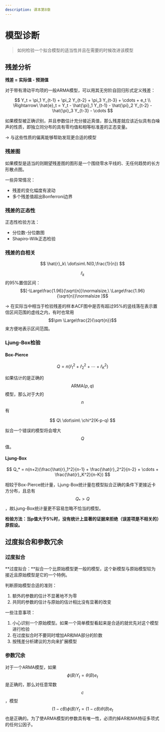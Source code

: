 ```yaml
---
description: 课本第8章
---
```


# 模型诊断

> 如何检验一个拟合模型的适当性并且在需要的时候改进该模型

## 残差分析

**残差 = 实际值 - 预测值**

对于带有滑动平均项的一般ARMA模型，可以用其无穷阶自回归形式定义残差：

$$
Y_t = \pi_1 Y_{t-1} + \pi_2 Y_{t-2} + \pi_3 Y_{t-3} + \cdots + e_t \\
\Rightarrow\ \hat{e}_t = Y_t - \hat{\pi}_1 Y_{t-1}  - \hat{\pi}_2 Y_{t-2}  - \hat{\pi}_3 Y_{t-3} - \cdots
$$

如果模型被正确识别，并且参数估计充分接近真值，那么残差就应该近似具有白噪声的性质，即独立同分布的具有零均值和相等标准差的正态变量。

→ 与这些性质的偏离能够帮助发现更合适的模型

###  残差图

如果模型是适当的则期望残差图的图形是一个围绕零水平线的、无任何趋势的长方形散点图。

一些异常情况：

* 残差的变化幅度有波动
* 多个残差值超出Bonferroni边界

### 残差的正态性

正态性检验方法：

* 分位数-分位数图
* Shapiro-Wilk正态检验

### 残差的自相关

$$
\hat{r}_k\ \dot\sim\ N(0,\frac{1}{n})
$$

$$\hat{r}_k$$的95%置信区间： $$[-\Large\frac{1.96}{\sqrt{n}}\normalsize,\ \Large\frac{1.96}{\sqrt{n}}\normalsize ]$$ 

→ 在实际当中相当于检验残差的样本ACF图中是否有超过95%的竖线落在表示置信区间范围的虚线之内，有时也常用 $$\pm \Large\frac{2}{\sqrt{n}}$$来方便地表示区间范围。

### Ljung-Box检验

#### Box-Pierce

$$
Q = n(\hat{r}_1^2 + \hat{r}_2^2 + \cdots + \hat{r}_K^2)
$$

如果估计的是正确的$$\text{ARMA}(p,q)$$模型，那么对于大的$$n$$有

$$
Q\ \dot\sim\ \chi^2(K-p-q)
$$

拟合一个错误的模型将会增大$$Q$$值。

#### Ljung-Box

$$
Q_* = n(n+2)(\frac{\hat{r}_1^2}{n-1} + \frac{\hat{r}_2^2}{n-2} + \cdots + \frac{\hat{r}_K^2}{n-K})
$$

相较于Box-Pierce统计量，Ljung-Box统计量在模型拟合正确的条件下更接近卡方分布，且总有$$Q_* > Q$$，故Ljung-Box统计量更不容易忽略不恰当的模型。

**检验方法：当p值大于5%时，没有统计上显著的证据来拒绝（误差项是不相关的）原假设。**

## 过度拟合和参数冗余

### 过度拟合

**过度拟合：**拟合一个比原始模型更一般的模型，这个新模型与原始模型较为接近且原始模型是它的一个特例。

判断原始模型合适的准则：

1. 额外的参数的估计不显著地不为零
2. 共同的参数的估计与原始的估计相比没有显著的改变

一些注意事项：

1. 小心识别一个原始模型。如果一个简单模型看起来是合适的就优先对这个模型进行检验
2. 在过度拟合时不要同时增加AR和MA部分的阶数
3. 按残差分析建议的方向来扩展模型

### 参数冗余

对于一个ARMA模型，如果$$\phi(B) Y_t = \theta(B) e_t$$是正确的，那么对任意常数$$c$$，模型 $$(1-cB)\phi(B)Y_t = (1-cB)\theta(B)e_t$$也是正确的。为了使ARMA模型的参数具有唯一性，必须约掉AR和MA特征多项式的任何公因子。

